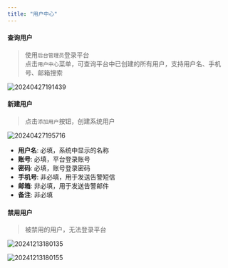```yaml
---
title: "用户中心"
---
```


#### 查询用户

> 使用`后台管理员`登录平台   
> 点击`用户中心`菜单，可查询平台中已创建的所有用户，支持用户名、手机号、邮箱搜索

![20240427191439](https://img.isxcode.com/picgo/20240427191439.png)

#### 新建用户

> 点击`添加用户`按钮，创建系统用户 

![20240427195716](https://img.isxcode.com/picgo/20240427195716.png)

- **用户名**: 必填，系统中显示的名称 
- **账号**: 必填，平台登录账号 
- **密码**: 必填，账号登录密码 
- **手机号**: 非必填，用于发送告警短信 
- **邮箱**: 非必填，用于发送告警邮件 
- **备注**: 非必填

#### 禁用用户

> 被禁用的用户，无法登录平台

![20241213180135](https://img.isxcode.com/picgo/20241213180135.png)

![20241213180155](https://img.isxcode.com/picgo/20241213180155.png)


